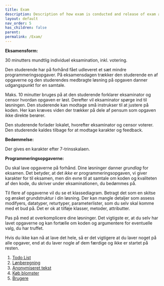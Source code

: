```yaml
---
title: Exam
description: Description of how exam is conducted and release of exam assignments
layout: default
nav_order: 5
has_children: false
parent: 
permalink: /Exam/
---
```


**Eksamensform:**

30 minutters mundtlig individuel eksamination, inkl. votering.

Den studerende har på forhånd fået udleveret et sæt mindre programmeringsopgaver. På eksamensdagen trækker den studerende en af opgaverne og den studerendes medbragte løsning på opgaven danner udgangspunkt for en samtale.

Maks. 10 minutter bruges på at den studerende forklarer eksaminator og censor hvordan opgaven er løst. Derefter vil eksaminator spørge ind til løsningen. Den studerende kan modtage små instrukser til at justere på koden. Her kan kræves viden der trækker på dele af pensum som opgaven ikke direkte berører.

Den studerende forlader lokalet, hvorefter eksaminator og censor voterer. Den studerende kaldes tilbage for at modtage karakter og feedback.

**Bedømmelse:**

Der gives en karakter efter 7-trinsskalaen.

**Programmeringsopgaverne:**

Du skal lave opgaverne på forhånd. Dine løsninger danner *grundlag* for eksamen. Det betyder, at det *ikke* er programmeringsopgaven, vi giver karakter for til eksamen, men din evne til at samtale om koden og kvaliteten af den kode, du skriver under eksaminationen, du bedømmes på.

Til flere af opgaverne vil du se et klassediagram. Betragt det som en skitse og ønsket grundstruktur i din løsning.
Der kan mangle detaljer som assess modifyers, datatyper, returtyper, parameterlister, som du selv skal komme med et bud på.
Det er ok at tilføje klasser, metoder, attributter. 

Pas på med at overkomplicere dine løsninger. Det vigtigste er, at du selv har lavet opgaverne og kan fortælle om koden og argumentere for eventuelle valg, du har truffet.

Hvis du ikke kan nå at lave det hele, så er det vigtigere at du laver noget på alle opgaver, end at du laver nogle af dem færdige og ikke er startet på resten.

1. [Todo List](todo.md)
2. [Lønberegning](salaries.md)
3. [Anonymiseret tekst](anonymize.md)
4. [Køb blomster](flowershop.md)
5. [Brugere](users.md)